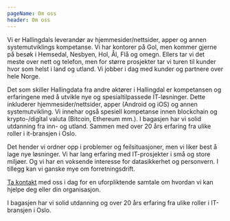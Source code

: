 ```yaml
---
pageName: Om oss
header: Om oss
---
```

Vi er Hallingdals leverandør av hjemmesider/nettsider, apper og annen systemutviklings kompetanse. Vi har kontorer på Gol, men kommer gjerne på besøk i Hemsedal, Nesbyen, Hol, Ål, Flå og omegn. Ellers tar vi det meste over nett og telefon, men for større prosjekter tar vi turen til kunder hvor som helst i land og utland. Vi jobber i dag med kunder og partnere over hele Norge.



Det som skiller Hallingdata fra andre aktører i Hallingdal er kompetansen og erfaringene med å utvikle nye og spesialtilpassede IT-løsninger. Dette inkluderer hjemmesider/nettsider, apper (Android og iOS) og annen systemutvikling. Vi innehar også spesiell kompetanse innen blockchain og krypto-/digital valuta (Bitcoin, Ethereum mm.). I bagasjen har vi solid utdanning fra inn- og utland. Sammen med over 20 års erfaring fra ulike roller i it-bransjen i Oslo.



Det hender vi ordner opp i problemer og feilsituasjoner, men vi liker best å lage nye løsninger. Vi har lang erfaring med IT-prosjekter i små og store miljøer. Og vi har en voksende interesse for datasikkerhet og personvern. I tillegg kan vi ganske mye om forretningsdrift.



[Ta kontakt](https://m.me/hallingdata) med oss i dag for en uforpliktende samtale om hvordan vi kan hjelpe deg eller din organisasjon.



I bagasjen har vi solid utdanning og over 20 års erfaring fra ulike roller i IT-bransjen i Oslo.
